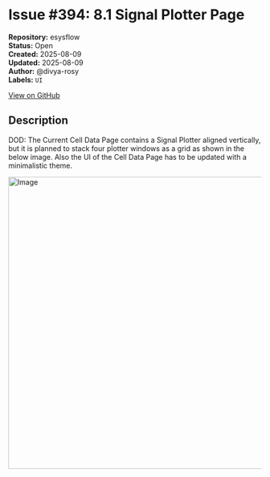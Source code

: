 # Issue #394: 8.1 Signal Plotter Page

**Repository:** esysflow  
**Status:** Open  
**Created:** 2025-08-09  
**Updated:** 2025-08-09  
**Author:** @divya-rosy  
**Labels:** `UI`  

[View on GitHub](https://github.com/Simtestlab/esysflow/issues/394)

## Description

DOD: The Current Cell Data Page contains a Signal Plotter aligned vertically, but it is planned to stack four plotter windows as a grid as shown in the below image.
	Also the UI of the Cell Data Page has to be updated with a minimalistic theme.

<img width="1133" height="582" alt="Image" src="https://github.com/user-attachments/assets/526685b9-38da-487f-9967-23ee0526315d" />